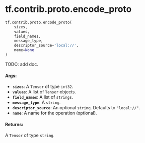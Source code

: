 <div itemscope itemtype="http://developers.google.com/ReferenceObject">
<meta itemprop="name" content="tf.contrib.proto.encode_proto" />
<meta itemprop="path" content="Stable" />
</div>

# tf.contrib.proto.encode_proto

``` python
tf.contrib.proto.encode_proto(
    sizes,
    values,
    field_names,
    message_type,
    descriptor_source='local://',
    name=None
)
```

TODO: add doc.

#### Args:

* <b>`sizes`</b>: A `Tensor` of type `int32`.
* <b>`values`</b>: A list of `Tensor` objects.
* <b>`field_names`</b>: A list of `strings`.
* <b>`message_type`</b>: A `string`.
* <b>`descriptor_source`</b>: An optional `string`. Defaults to `"local://"`.
* <b>`name`</b>: A name for the operation (optional).


#### Returns:

A `Tensor` of type `string`.
